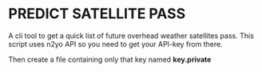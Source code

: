 # PREDICT SATELLITE PASS

A cli tool to get a quick list of future overhead weather satellites pass.
This script uses n2yo API so you need to get your API-key from there.

Then create a file containing only that key named __key.private__
